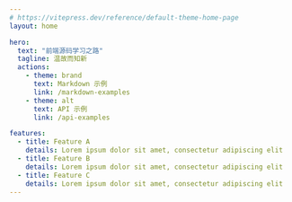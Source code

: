 ```yaml
---
# https://vitepress.dev/reference/default-theme-home-page
layout: home

hero:
  text: "前端源码学习之路"
  tagline: 温故而知新
  actions:
    - theme: brand
      text: Markdown 示例
      link: /markdown-examples
    - theme: alt
      text: API 示例
      link: /api-examples

features:
  - title: Feature A
    details: Lorem ipsum dolor sit amet, consectetur adipiscing elit
  - title: Feature B
    details: Lorem ipsum dolor sit amet, consectetur adipiscing elit
  - title: Feature C
    details: Lorem ipsum dolor sit amet, consectetur adipiscing elit
---
```


